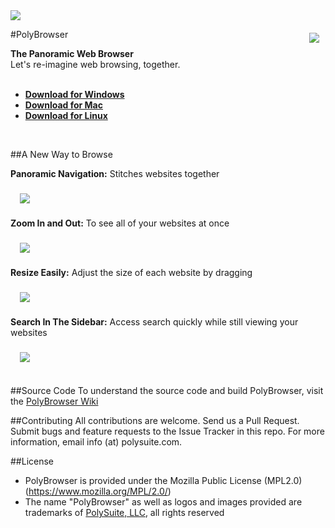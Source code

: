<img src="https://cloud.githubusercontent.com/assets/4229121/20628567/b53b7a6e-b2f4-11e6-912a-2bb0d27b587f.jpg" align="center">

#<a href="https://polybrowser.com"><img src="http://polybrowser.com/wp-content/uploads/2014/02/Lens-Logo-106.png" align="right" hspace="10" vspace="6"></a>PolyBrowser

**The Panoramic Web Browser**</br>
Let's re-imagine web browsing, together.
</br></br>
* [**Download for Windows**](https://drive.google.com/open?id=0B-vWATSRVN6yS01PSHRYdE9jMzg)</br>
* [**Download for Mac**](https://drive.google.com/open?id=0B-vWATSRVN6yZVRnel81Qm8yNzA)</br>
* [**Download for Linux**](https://drive.google.com/open?id=0B-vWATSRVN6yRUp6VFN4RWVieXc)</br>
</br>

##A New Way to Browse

**Panoramic Navigation:** Stitches websites together</br></br>
<img src="https://cloud.githubusercontent.com/assets/4229121/20628506/58c4422a-b2f4-11e6-9e9b-59a3b5bdcbc4.gif"  hspace="15" vspace="6">
</br></br>
**Zoom In and Out:** To see all of your websites at once</br></br>
<img src="https://cloud.githubusercontent.com/assets/4229121/20628508/58c49202-b2f4-11e6-9b5a-a2f64aa7afcf.gif"  hspace="15" vspace="6">
</br></br>
**Resize Easily:** Adjust the size of each website by dragging</br></br>
<img src="https://cloud.githubusercontent.com/assets/4229121/20628505/58c3fc8e-b2f4-11e6-9139-1c8f7fad4870.gif"  hspace="15" vspace="6">
</br></br>
**Search In The Sidebar:** Access search quickly while still viewing your websites</br></br>
<img src="https://cloud.githubusercontent.com/assets/4229121/20628504/58c2bf36-b2f4-11e6-9cd2-7c0b3f7199eb.gif"  hspace="15" vspace="6">
</br></br>


##Source Code
To understand the source code and build PolyBrowser, visit the [PolyBrowser Wiki](https://github.com/PolySuite/PolyBrowser/wiki)
</br>

##Contributing
All contributions are welcome. Send us a Pull Request.    Submit bugs and feature requests to the Issue Tracker in this repo. For more information, email info (at) polysuite.com.

##License
* PolyBrowser is provided under the Mozilla Public License (MPL2.0) (https://www.mozilla.org/MPL/2.0/)
* The name "PolyBrowser" as well as logos and images provided are trademarks of [PolySuite, LLC](http://polysuite.com), all rights reserved
